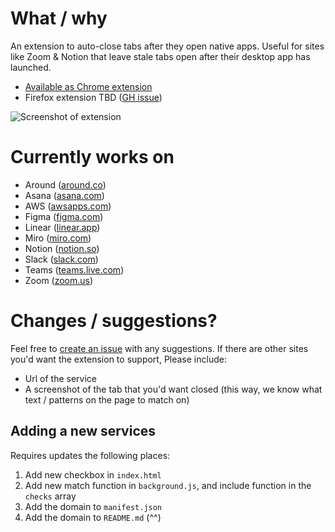 # What / why

An extension to auto-close tabs after they open native apps. Useful for sites like Zoom & Notion that leave stale tabs open after their desktop app has launched.

- [Available as Chrome extension](https://chrome.google.com/webstore/detail/goodnight-tabs/paichadkkbhdmkngdmkgmefiabjjcaai)
- Firefox extension TBD ([GH issue](https://github.com/zchr/zoomies/issues/1))

![Screenshot of extension](https://lh3.googleusercontent.com/crv9VN20_Qj1s2o86GUwE5n-cgnupK3KLhWk6WiRoznxFhT1mb4sLAUZ9z5MXBJk9NEaR6x-Zg62oBrGUeVEyfNAvko=w640-h400-e365-rj-sc0x00ffffff)

# Currently works on

- Around ([around.co](https://around.co))
- Asana ([asana.com](https://asana.com))
- AWS ([awsapps.com](https://awsapps.com))
- Figma ([figma.com](https://figma.com))
- Linear ([linear.app](https://linear.app))
- Miro ([miro.com](https://miro.com))
- Notion ([notion.so](https://notion.so))
- Slack ([slack.com](https://slack.com))
- Teams ([teams.live.com](https://teams.live.com))
- Zoom ([zoom.us](https://zoom.us))

# Changes / suggestions?

Feel free to [create an issue](https://github.com/zchr/zoomies/issues/new) with any suggestions. If there are other sites you'd want the extension to support, Please include:

- Url of the service
- A screenshot of the tab that you'd want closed (this way, we know what text / patterns on the page to match on)

## Adding a new services

Requires updates the following places:

1. Add new checkbox in `index.html`
2. Add new match function in `background.js`, and include function in the `checks` array
3. Add the domain to `manifest.json`
4. Add the domain to `README.md` (^^)
